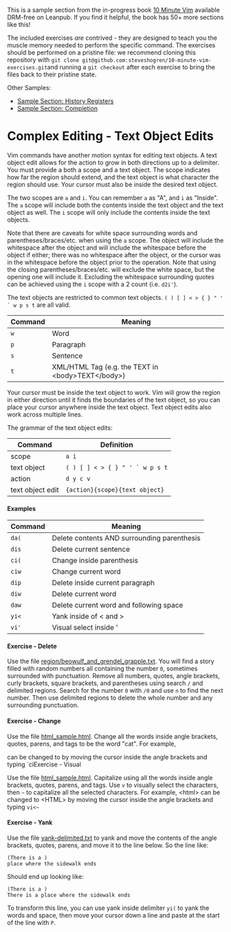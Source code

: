 This is a sample section from the in-progress book
[10 Minute Vim](https://leanpub.com/deliberatevim/) available DRM-free on
Leanpub. If you find it helpful, the book has 50+ more sections like this!

The included exercises _are_ contrived - they are designed to teach you the
muscle memory needed to perform the specific command. The exercises should be
performed on a pristine file: we recommend cloning this repository with `git
clone git@github.com:steveshogren/10-minute-vim-exercises.git`and running a `git
checkout` after each exercise to bring the files back to their pristine state.

Other Samples:
* [Sample Section: History Registers](book\_sample\_history\_registers.md)
* [Sample Section: Completion](book\_sample\_ctrln.md)

# Complex Editing - Text Object Edits

Vim commands have another motion syntax for editing text objects. A text object
edit allows for the action to grow in both directions up to a delimiter. You
must provide a both a scope and a text object. The scope indicates how far the
region should extend, and the text object is what character the region should
use. Your cursor must also be inside the desired text object.

The two scopes are `a` and `i`. You can remember `a` as "A", and `i` as
"Inside". The `a` scope will include both the contents inside the text object
and the text object as well. The `i` scope will only include the contents inside
the text objects.

Note that there are caveats for white space surrounding words and
parentheses/braces/etc. when using the `a` scope. The object will include the
whitespace after the object and will include the whitespace before the object
if either; there was no whitespace after the object, or the cursor was in the
whitespace before the object prior to the operation. Note that using the closing
parentheses/braces/etc. will exclude the white space, but the opening one will
include it. Excluding the whitespace surrounding quotes can be achieved using
the `i` scope with a 2 count (i.e. `d2i'`).

The text objects are restricted to common text objects. `` ( ) [ ] < > { } " ' ` w p s t `` are all valid.

| Command | Meaning                                                       |
|---------|---------------------------------------------------------------|
| `w`     | Word                                                          |
| `p`     | Paragraph                                                     |
| `s`     | Sentence                                                      |
| `t`     | XML/HTML Tag (e.g. the TEXT in &lt;body&gt;TEXT&lt;/body&gt;) |

Your cursor must be inside the text object to work. Vim will grow the region in
either direction until it finds the boundaries of the text object, so you can
place your cursor anywhere inside the text object. Text object edits also work
across multiple lines.

The grammar of the text object edits:

| Command          | Definition                          |
|------------------|-------------------------------------|
| scope            | `a i`                              |
| text object      | `` ( ) [ ] < > { } " ' ` w p s t `` |
| action           | `d y c v`                           |
| text object edit | `{action}{scope}{text object}`      |

#### Examples

| Command | Meaning                                     |
|---------|---------------------------------------------|
| `da(`   | Delete contents AND surrounding parenthesis |
| `dis`   | Delete current sentence                     |
| `ci(`   | Change inside parenthesis                   |
| `ciw`   | Change current word                         |
| `dip`   | Delete inside current paragraph             |
| `diw`   | Delete current word                         |
| `daw`   | Delete current word and following space     |
| `yi<`   | Yank inside of &lt; and &gt;                |
| `vi'`   | Visual select inside '                      |

#### Exercise - Delete

Use the file
[region/beowulf\_and\_grendel\_grapple.txt](region/beowulf\_and\_grendel\_grapple.txt).
You will find a story filled with random numbers all containing the number `0`,
sometimes surrounded with punctuation. Remove all numbers, quotes, angle
brackets, curly brackets, square brackets, and parentheses using search `/` and
delimited regions. Search for the number `0` with `/0` and use `n` to find the
next number. Then use delimited regions to delete the whole number and any
surrounding punctuation.

#### Exercise - Change

Use the file [html\_sample.html](html\_sample.html). Change all the words inside
angle brackets, quotes, parens, and tags to be the word "cat". For example,
<html> can be changed to <cat> by moving the cursor inside the angle brackets
and typing `ci<cat`

#### Exercise - Visual

Use the file [html\_sample.html](html\_sample.html). Capitalize using all the
words inside angle brackets, quotes, parens, and tags. Use `v` to visually
select the characters, then `~` to capitalize all the selected characters. For
example, &lt;html&gt; can be changed to &lt;HTML&gt; by moving the cursor inside
the angle brackets and typing `vi<~`

#### Exercise - Yank

Use the file [yank-delimited.txt](yank-delimited.txt) to yank and move the
contents of the angle brackets, quotes, parens, and move it to the line below.
So the line like:

    (There is a )
    place where the sidewalk ends

Should end up looking like:

    (There is a )
    There is a place where the sidewalk ends

To transform this line, you can use yank inside delimiter `yi(` to yank the
words and space, then move your cursor down a line and paste at the start of the
line with `P`.
